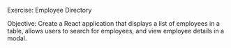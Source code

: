 Exercise: Employee Directory

Objective: Create a React application that displays a list of employees in a table, allows users to search for employees, and view employee details in a modal.
